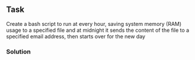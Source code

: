 ## Task
Create a bash script to run at every hour, saving system memory (RAM) usage to a specified file and at midnight it sends the content of the file to a specified email address, then starts over for the new day

### Solution 

